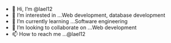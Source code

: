 - 👋 Hi, I’m @lael12
- 👀 I’m interested in ...Web development, database development
- 🌱 I’m currently learning ...Software engineering
- 💞️ I’m looking to collaborate on ...Web development
- 📫 How to reach me ...@lael12

<!---
lael12/lael12 is a ✨ special ✨ repository because its `README.md` (this file) appears on your GitHub profile.
You can click the Preview link to take a look at your changes.
--->
